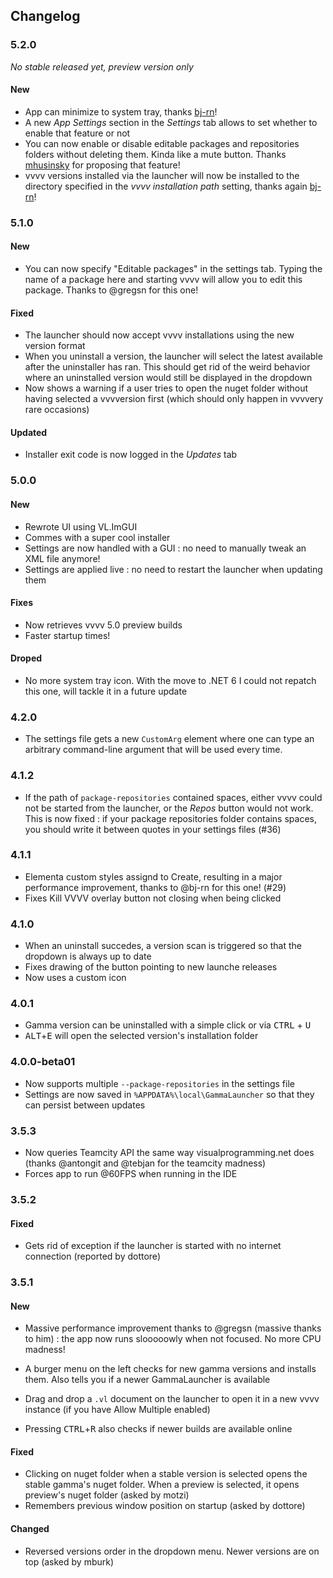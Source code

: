 ## Changelog

### 5.2.0

_No stable released yet, preview version only_

#### New

- App can minimize to system tray, thanks [bj-rn](https://github.com/sebescudie/GammaLauncher/commit/072e043aa58f49867e9b83185e94b1d916c191db)!
- A new _App Settings_ section in the _Settings_ tab allows to set whether to enable that feature or not
- You can now enable or disable editable packages and repositories folders without deleting them. Kinda like a mute button. Thanks [mhusinsky](https://github.com/sebescudie/GammaLauncher/issues/57) for proposing that feature!
- vvvv versions installed via the launcher will now be installed to the directory specified in the _vvvv installation path_ setting, thanks again [bj-rn](https://github.com/sebescudie/GammaLauncher/pull/63)!

### 5.1.0

#### New

- You can now specify "Editable packages" in the settings tab. Typing the name of a package here and starting vvvv will allow you to edit this package. Thanks to @gregsn for this one!

#### Fixed

- The launcher should now accept vvvv installations using the new version format
- When you uninstall a version, the launcher will select the latest available after the uninstaller has ran. This should get rid of the weird behavior where an uninstalled version would still be displayed in the dropdown
- Now shows a warning if a user tries to open the nuget folder without having selected a vvvversion first (which should only happen in vvvvery rare occasions)

#### Updated

- Installer exit code is now logged in the _Updates_ tab

### 5.0.0

#### New

- Rewrote UI using VL.ImGUI
- Commes with a super cool installer
- Settings are now handled with a GUI : no need to manually tweak an XML file anymore!
- Settings are applied live : no need to restart the launcher when updating them

#### Fixes

- Now retrieves vvvv 5.0 preview builds
- Faster startup times!

#### Droped

- No more system tray icon. With the move to .NET 6 I could not repatch this one, will tackle it in a future update

### 4.2.0

- The settings file gets a new `CustomArg` element where one can type an arbitrary command-line argument that will be used every time.

### 4.1.2

- If the path of `package-repositories` contained spaces, either vvvv could not be started from the launcher, or the _Repos_ button would not work. This is now fixed : if your package repositories folder contains spaces, you should write it between quotes in your settings files (#36)

### 4.1.1

- Elementa custom styles assignd to Create, resulting in a major performance improvement, thanks to  @bj-rn for this one! (#29)
- Fixes Kill VVVV overlay button not closing when being clicked

### 4.1.0

- When an uninstall succedes, a version scan is triggered so that the dropdown is always up to date
- Fixes drawing of the button pointing to new launche releases
- Now uses a custom icon

### 4.0.1

- Gamma version can be uninstalled with a simple click or via <kbd>CTRL</kbd> + <kbd>U</kbd>
- <kbd>ALT</kbd>+<kbd>E</kbd> will open the selected version's installation folder

### 4.0.0-beta01

- Now supports multiple `--package-repositories` in the settings file
- Settings are now saved in `%APPDATA%\local\GammaLauncher` so that they can persist between updates

### 3.5.3

- Now queries Teamcity API the same way visualprogramming.net does (thanks @antongit and @tebjan for the teamcity madness)
- Forces app to run @60FPS when running in the IDE

### 3.5.2

#### Fixed

- Gets rid of exception if the launcher is started with no internet connection (reported by dottore)

### 3.5.1

#### New

- Massive performance improvement thanks to @gregsn (massive thanks to him) : the app now runs slooooowly when not focused. No more CPU madness!

- A burger menu on the left checks for new gamma versions and installs them. Also tells you if a newer GammaLauncher is available

- Drag and drop a `.vl` document on the launcher to open it in a new vvvv instance (if you have Allow Multiple enabled)

- Pressing <kbd>CTRL</kbd>+<kbd>R</kbd> also checks if newer builds are available online

#### Fixed

- Clicking on nuget folder when a stable version is selected opens the stable gamma's nuget folder. When a preview is selected, it opens preview's nuget folder (asked by motzi)
- Remembers previous window position on startup (asked by dottore)

#### Changed

- Reversed versions order in the dropdown menu. Newer versions are on top (asked by mburk)

